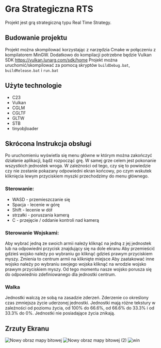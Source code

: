 # Gra Strategiczna RTS
Projekt jest grą strategiczną typu Real Time Strategy.

## Budowanie projektu
Projekt można skompilować korzystając z narzędzia Cmake w połączeniu z kompilatorem MinGW.
Dodatkowo do kompilacji potrzebne będzie Vulkan SDK https://vulkan.lunarg.com/sdk/home
Projekt można uruchomić/skompilować za pomocą skryptów `buildDebug.bat`, `buildRelease.bat` i `run.bat`

## Użyte technologie
  * C23
  * Vulkan
  * CGLM
  * CGLTF
  * GLTW
  * STB
  * tinyobjloader
## Skrócona Instrukcja obsługi
Po uruchomieniu wyświetla się menu główne w którym można zakończyć działanie aplikacji, bądź rozpocząć grę.
W samej grze celem jest pokonanie wszystkich jednostek wroga. W zależności od tego, czy się to powiedzie
czy nie zostanie pokazany odpowiedni ekran końcowy, po czym wskutek kliknięcia lewym przyciskiem myszki
przechodzimy do menu głównego.
### Sterowanie:
  * WASD - przemieszczanie się
  * Spacja - lecenie w górę
  * Shift - lecenie w dół
  * strzałki - poruszania kamerą
  * C - przejęcie / oddanie kontroli nad kamerą
### Sterowanie Wojskami:
  Aby wybrać jedną ze swoich armii należy kliknąć na jedną z jej jednostek lub na odpowiedni przycisk znajdujący się na dole ekranu
  Aby przemieścić gdzieś wojsko należy po wybraniu go kliknąć gdzieś prawym przyciskiem myszy. Zmienia to centrum armii na kliknięte miejsce
  Aby zaatakować inne wojsko należy po wybraniu swojego wojska kliknąć na wrodzie wojsko prawym przyciskiem myszy. Od tego momentu nasze wojsko porusza się do odpowiednio zdefiniowanego dla jednostki centrum.
### Walka
  Jednostki walczą ze sobą na zasadzie zderzeń. Zderzenie co określony czas zmniejsza życie uderzonej jednostki. Jednostki mają różne tekstury w zależności od poziomu życia, od 100% do 66.6%, od 66.6% do 33.3% i od 33.3% do 0%. Jednostki nie posiadające życia znikają.
## Zrzuty Ekranu
![Nowy obraz mapy bitowej](https://github.com/user-attachments/assets/e56b954a-259d-4d1f-8dfa-d4bce8fba502)
![Nowy obraz mapy bitowej (2)](https://github.com/user-attachments/assets/bfb2c3ca-14d6-4ec6-a133-7ac793c65a97)
![win](https://github.com/user-attachments/assets/85129632-959d-48bc-8ea7-b7954ef86d94)
